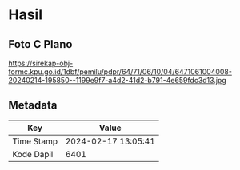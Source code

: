 # Hasil

## Foto C Plano

https://sirekap-obj-formc.kpu.go.id/1dbf/pemilu/pdpr/64/71/06/10/04/6471061004008-20240214-195850--1199e9f7-a4d2-41d2-b791-4e659fdc3d13.jpg


## Metadata

| Key        | Value               |
| ---------- | ------------------- |
| Time Stamp | 2024-02-17 13:05:41 |
| Kode Dapil | 6401                |




